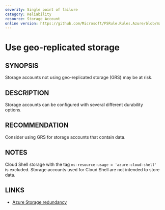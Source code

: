 ```yaml
---
severity: Single point of failure
category: Reliability
resource: Storage Account
online version: https://github.com/Microsoft/PSRule.Rules.Azure/blob/master/docs/rules/en/Azure.Storage.UseReplication.md
---
```


# Use geo-replicated storage

## SYNOPSIS

Storage accounts not using geo-replicated storage (GRS) may be at risk.

## DESCRIPTION

Storage accounts can be configured with several different durability options.

## RECOMMENDATION

Consider using GRS for storage accounts that contain data.

## NOTES

Cloud Shell storage with the tag `ms-resource-usage = 'azure-cloud-shell'` is excluded.
Storage accounts used for Cloud Shell are not intended to store data.

## LINKS

- [Azure Storage redundancy](https://docs.microsoft.com/en-us/azure/storage/common/storage-redundancy)
